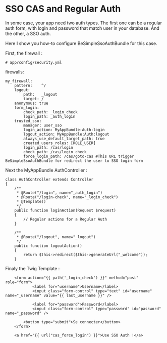 SSO CAS and Regular Auth
========================

In some case, your app need two auth types. The first one can be a regular auth form, with login and password that match user in your database. And the other, a SSO auth.

Here I show you how-to configure BeSimpleSsoAuthBundle for this case.

First, the firewall :

    # app/config/security.yml
firewalls:

    my_firewall:
        pattern:    ^/
        logout:
            path:   _logout
            target: /
        anonymous: true
        form_login:
            check_path: _login_check
            login_path: _auth_login
        trusted_sso:
            manager: user_sso
            login_action: MyAppBundle:Auth:login 
            logout_action: MyAppBundle:Auth:logout
            always_use_default_target_path: true
            created_users_roles: [ROLE_USER]
            login_path: /cas/login
            check_path: /cas/login_check
            force_login_path: /cas/goto-cas #This URL trigger BeSimpleSsoAuthBundle for redirect the user to SSO login form

Next the MyAppBundle AuthController :

    class AuthController extends Controller
    {
        /**
         * @Route("/login", name="_auth_login")
         * @Route("/login-check", name="_login_check")
         * @Template()
         */
        public function loginAction(Request $request)
        {
            // Regular actions for a Regular Auth
        }

        /**
         * @Route("/logout", name="_logout")
         */
        public function logoutAction()
        {
            return $this->redirect($this->generateUrl("_welcome"));
        }

Finaly the Twig Template :

        <form action="{{ path('_login_check') }}" method="post" role="form">
                <label for="username">Username</label>
                <input class="form-control" type="text" id="username" name="_username" value="{{ last_username }}" />

                <label for="password">Password</label>
                <input class="form-control" type="password" id="password" name="_password" />

            <button type="submit">Se connecter</button>
        </form>

        <a href="{{ url("cas_force_login") }}">Use SSO Auth !</a>
       
